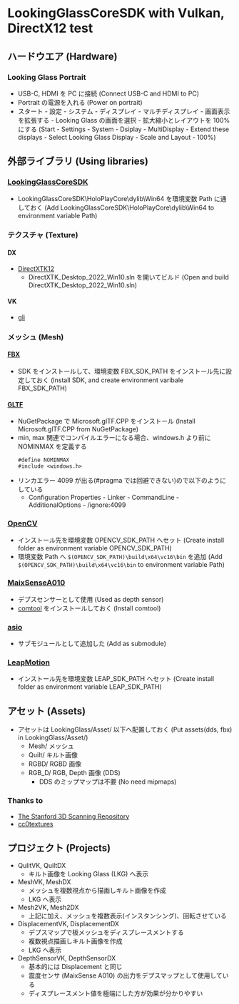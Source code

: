 # LookingGlassCoreSDK with Vulkan, DirectX12 test

## ハードウエア (Hardware)
### Looking Glass Portrait
- USB-C, HDMI を PC に接続 (Connect USB-C and HDMI to PC)
- Portrait の電源を入れる (Power on portrait)
- スタート - 設定 - システム - ディスプレイ - マルチディスプレイ - 画面表示を拡張する - Looking Glass の画面を選択 - 拡大縮小とレイアウトを 100% にする (Start - Settings - System - Dsiplay - MultiDisplay - Extend these displays - Select Looking Glass Display - Scale and Layout - 100%) 

## 外部ライブラリ (Using libraries)

### [LookingGlassCoreSDK](https://github.com/Looking-Glass/LookingGlassCoreSDK)
- LookingGlassCoreSDK\HoloPlayCore\dylib\Win64 を環境変数 Path に通しておく (Add LookingGlassCoreSDK\HoloPlayCore\dylib\Win64 to environment variable Path)

### テクスチャ (Texture)
#### DX
- [DirectXTK12](https://github.com/Microsoft/DirectXTK12)
    - DirectXTK_Desktop_2022_Win10.sln を開いてビルド (Open and build DirectXTK_Desktop_2022_Win10.sln)
<!--
- [DirectXTex](https://github.com/microsoft/DirectXTex.git) ツール
    - DirectXTex_Desktop_2022.sln を開いてビルド
        - DDSView
        - Texassemble
        - Texconv
        - Texdiag
-->

#### VK
- [gli](https://github.com/g-truc/gli)

### メッシュ (Mesh)
#### [FBX](https://aps.autodesk.com/developer/overview/fbx-sdk)
- SDK をインストールして、環境変数 FBX_SDK_PATH をインストール先に設定しておく (Install SDK, and create environment varibale FBX_SDK_PATH)

#### [GLTF](https://www.nuget.org/packages/Microsoft.glTF.CPP)
- NuGetPackage で Microsoft.glTF.CPP をインストール (Install Microsoft.glTF.CPP from NuGetPackage)
- min, max 関連でコンパイルエラーになる場合、windows.h より前に NOMINMAX を定義する
    ~~~
    #define NOMINMAX 
    #include <windows.h>
    ~~~
- リンカエラー 4099 が出る(#pragma では回避できない)ので以下のようにしている
    - Configuration Properties - Linker - CommandLine - AdditionalOptions - /ignore:4099

### [OpenCV](https://github.com/opencv/opencv)
- インストール先を環境変数 OPENCV_SDK_PATH へセット (Create install folder as environment variable OPENCV_SDK_PATH)
- 環境変数 Path へ `$(OPENCV_SDK_PATH)\build\x64\vc16\bin` を追加 (Add `$(OPENCV_SDK_PATH)\build\x64\vc16\bin` to environment variable Path)

### [MaixSenseA010](https://wiki.sipeed.com/hardware/en/maixsense/maixsense-a010/maixsense-a010.html)
- デプスセンサーとして使用 (Used as depth sensor)
- [comtool](https://dl.sipeed.com/shareURL/MaixSense/MaixSense_A010/software_pack/comtool) をインストールしておく (Install comtool)

### [asio](https://github.com/chriskohlhoff/asio.git)
- サブモジュールとして追加した (Add as submodule)

### [LeapMotion]()
- インストール先を環境変数 LEAP_SDK_PATH へセット (Create install folder as environment variable LEAP_SDK_PATH)

## アセット (Assets)
- アセットは LookingGlass/Asset/ 以下へ配置しておく (Put assets(dds, fbx) in LookingGlass/Asset/)
    - Mesh/ メッシュ
    - Quilt/ キルト画像
    - RGBD/ RGBD 画像
    - RGB_D/ RGB, Depth 画像 (DDS)
        - DDS のミップマップは不要 (No need mipmaps)
### Thanks to
- [The Stanford 3D Scanning Repository](https://graphics.stanford.edu/data/3Dscanrep/)
- [cc0textures](https://cc0textures.com/)

## プロジェクト (Projects)
- QulitVK, QuiltDX
    - キルト画像を Looking Glass (LKG) へ表示
- MeshVK, MeshDX
    - メッシュを複数視点から描画しキルト画像を作成
    - LKG へ表示
- Mesh2VK, Mesh2DX
    - 上記に加え、メッシュを複数表示(インスタンシング)、回転させている
- DisplacementVK, DisplacementDX
    - デプスマップで板メッシュをディスプレースメントする
    - 複数視点描画しキルト画像を作成
    - LKG へ表示
- DepthSensorVK, DepthSensorDX
    - 基本的には Displacement と同じ
    - 震度センサ (MaixSense A010) の出力をデプスマップとして使用している
    - ディスプレースメント値を極端にした方が効果が分かりやすい
